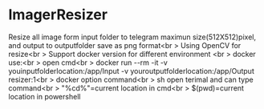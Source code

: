 # ImagerResizer
Resize all image form input folder to telegram maximun size(512X512)pixel, and output to outputfolder save as png format<br \>
Using OpenCV for resize<br \>
Support docker version for different environment <br \>
docker use:<br \>
open cmd<br \>
docker run --rm -it -v youinputfolderlocation:/app/Input -v youroutputfolderlocation:/app/Output resizer:1<br \>
docker option command<br \>
sh open terimal and can type command<br \>
"%cd%"=current location in cmd<br \>
$(pwd)=current location in powershell
